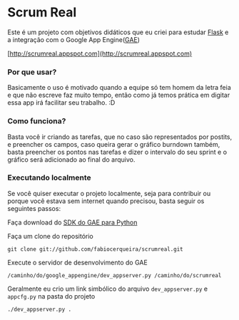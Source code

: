 # Scrum Real

Este é um projeto com objetivos didáticos que eu criei para estudar [Flask](http://flask.pocoo.org) e a integração com o
Google App Engine([GAE](http://code.google.com/appengine/))

[http://scrumreal.appspot.com](http://scrumreal.appspot.com)

### Por que usar?

Basicamente o uso é motivado quando a equipe só tem homem da letra feia e que não escreve faz muito tempo, então como
já temos prática em digitar essa app irá facilitar seu trabalho. :D

### Como funciona?

Basta você ir criando as tarefas, que no caso são representados por postits, e preencher os campos, caso queira gerar
o gráfico burndown também, basta preencher os pontos nas tarefas e dizer o intervalo do seu sprint e o gráfico será
adicionado ao final do arquivo.


### Executando localmente

Se você quiser executar o projeto localmente, seja para contribuir ou porque você estava sem internet quando precisou,
basta seguir os seguintes passos:

Faça download do [SDK do GAE para Python](http://code.google.com/appengine/downloads.html#Google_App_Engine_SDK_for_Python)

Faça um clone do repositório

    git clone git://github.com/fabiocerqueira/scrumreal.git

Execute o servidor de desenvolvimento do GAE

    /caminho/do/google_appengine/dev_appserver.py /caminho/do/scrumreal

Geralmente eu crio um link simbólico do arquivo `dev_appserver.py` e `appcfg.py` na pasta do projeto
    
    ./dev_appserver.py .
